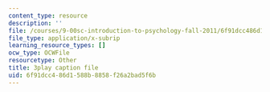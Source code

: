 ```yaml
---
content_type: resource
description: ''
file: /courses/9-00sc-introduction-to-psychology-fall-2011/6f91dcc486d1588b8858f26a2bad5f6b_Qw4SkvZ03cc.vtt
file_type: application/x-subrip
learning_resource_types: []
ocw_type: OCWFile
resourcetype: Other
title: 3play caption file
uid: 6f91dcc4-86d1-588b-8858-f26a2bad5f6b
---
```

